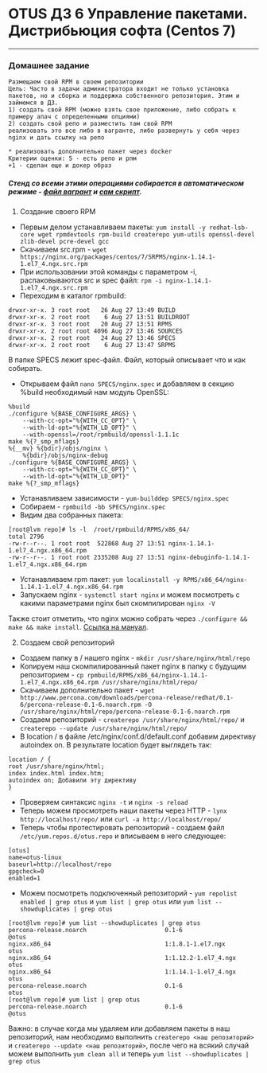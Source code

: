 # OTUS ДЗ 6 Управление пакетами. Дистрибьюция софта (Centos 7)
-----------------------------------------------------------------------
### Домашнее задание

    Размещаем свой RPM в своем репозитории
    Цель: Часто в задачи администратора входит не только установка пакетов, но и сборка и поддержка собственного репозитория. Этим и займемся в ДЗ.
    1) создать свой RPM (можно взять свое приложение, либо собрать к примеру апач с определенными опциями)
    2) создать свой репо и разместить там свой RPM
    реализовать это все либо в вагранте, либо развернуть у себя через nginx и дать ссылку на репо 

    * реализовать дополнительно пакет через docker
    Критерии оценки: 5 - есть репо и рпм
    +1 - сделан еще и докер образ

##### Стенд со всеми этими операциями собирается в автоматическом режиме - [файл вагрант] и [сам скрипт].

1. Создание своего RPM
- Первым делом устанавливаем пакеты: ```yum install -y redhat-lsb-core wget rpmdevtools rpm-build createrepo yum-utils openssl-devel zlib-devel pcre-devel gcc```
- Скачиваем src.rpm - ```wget https://nginx.org/packages/centos/7/SRPMS/nginx-1.14.1-1.el7_4.ngx.src.rpm```
- При использовании этой команды с параметром -i, распаковываются src и spec файл: ```rpm -i nginx-1.14.1-1.el7_4.ngx.src.rpm```
- Переходим в каталог rpmbuild:
```
drwxr-xr-x. 3 root root   26 Aug 27 13:49 BUILD
drwxr-xr-x. 2 root root    6 Aug 27 13:51 BUILDROOT
drwxr-xr-x. 3 root root   20 Aug 27 13:51 RPMS
drwxr-xr-x. 2 root root 4096 Aug 27 13:46 SOURCES
drwxr-xr-x. 2 root root   24 Aug 27 13:46 SPECS
drwxr-xr-x. 2 root root    6 Aug 27 13:47 SRPMS
```
В папке SPECS лежит spec-файл. Файл, который описывает что и как собирать.
- Открываем файл ```nano SPECS/nginx.spec``` и добавляем в секцию %build необходимый нам модуль OpenSSL:
```
%build
./configure %{BASE_CONFIGURE_ARGS} \
    --with-cc-opt="%{WITH_CC_OPT}" \
    --with-ld-opt="%{WITH_LD_OPT}" \
    --with-openssl=/root/rpmbuild/openssl-1.1.1c
make %{?_smp_mflags}
%{__mv} %{bdir}/objs/nginx \
    %{bdir}/objs/nginx-debug
./configure %{BASE_CONFIGURE_ARGS} \
    --with-cc-opt="%{WITH_CC_OPT}" \
    --with-ld-opt="%{WITH_LD_OPT}"
make %{?_smp_mflags}
```
- Устанавливаем зависимости - ```yum-builddep SPECS/nginx.spec```
- Собираем - ```rpmbuild -bb SPECS/nginx.spec```
- Видим два собранных пакета:
```
[root@lvm repo]# ls -l  /root/rpmbuild/RPMS/x86_64/
total 2796
-rw-r--r--. 1 root root  522868 Aug 27 13:51 nginx-1.14.1-1.el7_4.ngx.x86_64.rpm
-rw-r--r--. 1 root root 2335208 Aug 27 13:51 nginx-debuginfo-1.14.1-1.el7_4.ngx.x86_64.rpm
```
- Устанавливаем rpm пакет: ```yum localinstall -y RPMS/x86_64/nginx-1.14.1-1.el7_4.ngx.x86_64.rpm```
- Запускаем nginx - ```systemctl start nginx``` и можем посмотреть с какими параметрами nginx был скомпилирован ```nginx -V```

Также стоит отметить, что nginx можно собрать через ```./configure && make && make install```. [Ссылка на мануал].

2. Создаем свой репозиторий
- Создаем папку в / нашего nginx - ```mkdir /usr/share/nginx/html/repo```
- Копируем наш скомпилированный пакет nginx в папку с будущим репозиторием - ```cp rpmbuild/RPMS/x86_64/nginx-1.14.1-1.el7_4.ngx.x86_64.rpm /usr/share/nginx/html/repo/```
- Скачиваем дополнительно пакет - ```wget http://www.percona.com/downloads/percona-release/redhat/0.1-6/percona-release-0.1-6.noarch.rpm -O /usr/share/nginx/html/repo/percona-release-0.1-6.noarch.rpm```
- Создаем репозиторий - ```createrepo /usr/share/nginx/html/repo/``` и ```createrepo --update /usr/share/nginx/html/repo/```
- В location / в файле /etc/nginx/conf.d/default.conf добавим директиву autoindex on. В результате location будет выглядеть так:
```
location / {
root /usr/share/nginx/html;
index index.html index.htm;
autoindex on; Добавили эту директиву
}
```
- Проверяем синтаксис ```nginx -t``` и ```nginx -s reload```
- Теперь можем просмотреть наши пакеты через HTTP - ```lynx http://localhost/repo/``` или ```curl -a http://localhost/repo/```
- Теперь чтобы протестировать репозиторий - создаем файл ``` /etc/yum.repos.d/otus.repo``` и вписываем в него следующее:
```
[otus]
name=otus-linux
baseurl=http://localhost/repo
gpgcheck=0
enabled=1
```
- Можем посмотреть подключенный репозиторий - ```yum repolist enabled | grep otus``` и ```yum list | grep otus``` или ```yum list --showduplicates | grep otus```
```
[root@lvm repo]# yum list --showduplicates | grep otus
percona-release.noarch                      0.1-6                      @otus
nginx.x86_64                                1:1.8.1-1.el7.ngx          otus
nginx.x86_64                                1:1.12.2-1.el7_4.ngx       otus
nginx.x86_64                                1:1.14.1-1.el7_4.ngx       otus
percona-release.noarch                      0.1-6                      otus
[root@lvm repo]# yum list | grep otus
percona-release.noarch                      0.1-6                      @otus
```
Важно: в случае когда мы удаляем или добавляем пакеты в наш репозиторий, нам необходимо выполнить ```createrepo <наш репозиторий>``` и ```createrepo --update <наш репозиторий>```, 
после чего на всякий случай можем выполнить ```yum clean all``` и теперь ```yum list --showduplicates | grep otus```

[Ссылка на мануал]:https://www.howtoforge.com/how-to-build-nginx-from-source-on-centos-7/
[файл вагрант]:https://github.com/staybox/otus_dz6/blob/master/Vagrantfile
[сам скрипт]:https://github.com/staybox/otus_dz6/blob/master/installHW6.sh